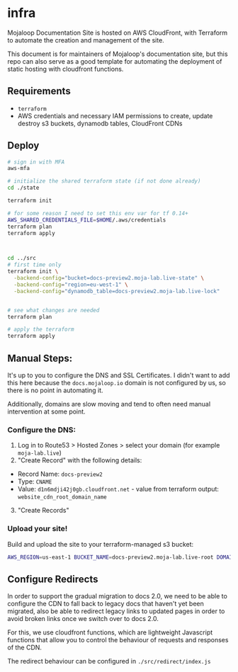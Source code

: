 # infra

Mojaloop Documentation Site is hosted on AWS CloudFront, with Terraform to automate the creation and management
of the site.

This document is for maintainers of Mojaloop's documentation site, but this repo can also serve as a good template
 for automating the deployment of static hosting with cloudfront functions.

## Requirements

- `terraform`
- AWS credentials and necessary IAM permissions to create, update destroy s3 buckets, dynamodb tables, CloudFront CDNs

## Deploy

```bash
# sign in with MFA
aws-mfa

# initialize the shared terraform state (if not done already)
cd ./state

terraform init

# for some reason I need to set this env var for tf 0.14+
AWS_SHARED_CREDENTIALS_FILE=$HOME/.aws/credentials     
terraform plan
terraform apply



cd ../src
# first time only 
terraform init \
  -backend-config="bucket=docs-preview2.moja-lab.live-state" \
  -backend-config="region=eu-west-1" \
  -backend-config="dynamodb_table=docs-preview2.moja-lab.live-lock"


# see what changes are needed
terraform plan

# apply the terraform
terraform apply
```

## Manual Steps:

It's up to you to configure the DNS and SSL Certificates. I didn't want to add this here 
because the `docs.mojaloop.io` domain is not configured by us, so there is no point in 
automating it.

Additionally, domains are slow moving and tend to often need manual intervention at some point.

### Configure the DNS:

1. Log in to Route53 > Hosted Zones > select your domain (for example `moja-lab.live`)
2. "Create Record" with the following details:
- Record Name: `docs-preview2`
- Type: `CNAME`
- Value: `d1n6mdji42j0gb.cloudfront.net` - value from terraform output: `website_cdn_root_domain_name`
3. "Create Records"


### Upload your site!

Build and upload the site to your terraform-managed s3 bucket:

```bash
AWS_REGION=us-east-1 BUCKET_NAME=docs-preview2.moja-lab.live-root DOMAIN=docs-preview2.moja-lab.live ../scripts/_deploy_preview_s3.sh
```


## Configure Redirects

In order to support the gradual migration to docs 2.0, we need to be able to configure the CDN 
to fall back to legacy docs that haven't yet been migrated, also be able to redirect legacy
links to updated pages in order to avoid broken links once we switch over to docs 2.0.


For this, we use cloudfront functions, which are lightweight Javascript functions that allow you 
to control the behaviour of requests and responses of the CDN.

The redirect behaviour can be configured in `./src/redirect/index.js`
